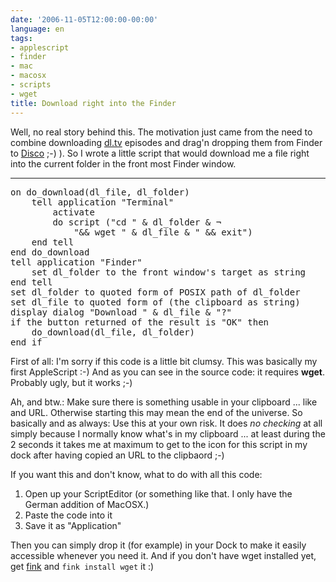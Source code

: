 ```yaml
---
date: '2006-11-05T12:00:00-00:00'
language: en
tags:
- applescript
- finder
- mac
- macosx
- scripts
- wget
title: Download right into the Finder
---
```



Well, no real story behind this. The motivation just came from the need to combine downloading [dl.tv](http://dl.tv) episodes and drag'n dropping them from Finder to [Disco](http://www.discoapp.com) ;-) ). So I wrote a little script that would download me a file right into the current folder in the front most Finder window. 



-------------------------------



<pre class="code applescript">
on do_download(dl_file, dl_folder)
	tell application &quot;Terminal&quot;
		activate
		do script (&quot;cd &quot; &amp; dl_folder &amp; &not;
			&quot;&amp;&amp; wget &quot; &amp; dl_file &amp; &quot; &amp;&amp; exit&quot;)
	end tell
end do_download
tell application &quot;Finder&quot;
	set dl_folder to the front window&apos;s target as string
end tell
set dl_folder to quoted form of POSIX path of dl_folder
set dl_file to quoted form of (the clipboard as string)
display dialog &quot;Download &quot; &amp; dl_file &amp; &quot;?&quot;
if the button returned of the result is &quot;OK&quot; then
	do_download(dl_file, dl_folder)
end if
</pre>

First of all: I'm sorry if this code is a little bit clumsy. This was basically my first AppleScript :-) And as you can see in the source code: it requires __wget__. Probably ugly, but it works ;-)

Ah, and btw.: Make sure there is something usable in your clipboard ... like and URL. Otherwise starting this may mean the end of the universe. So basically and as always: Use this at your own risk. It does _no checking_ at all simply because I normally know what's in my clipboard ... at least during the 2 seconds it takes me at maximum to get to the icon for this script in my dock after having copied an URL to the clipbaord ;-)

If you want this and don't know, what to do with all this code:

1. Open up your ScriptEditor (or something like that. I only have the German addition of MacOSX.)
2. Paste the code into it
3. Save it as "Application"

Then you can simply drop it (for example) in your Dock to make it easily accessible whenever you need it. And if you don't have wget installed yet, get [fink](http://fink.sf.net) and `fink install wget` it :)